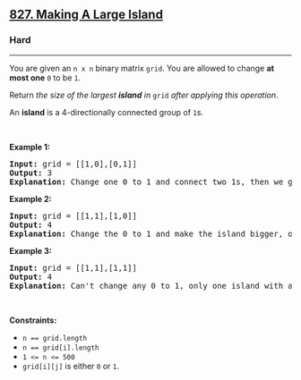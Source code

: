 <h2><a href="https://leetcode.com/problems/making-a-large-island/description/">827. Making A Large Island</a></h2><h3>Hard</h3><hr><p>You are given an <code>n x n</code> binary matrix <code>grid</code>. You are allowed to change <strong>at most one</strong> <code>0</code> to be <code>1</code>.</p>

<p>Return <em>the size of the largest <strong>island</strong> in</em> <code>grid</code> <em>after applying this operation</em>.</p>

<p>An <strong>island</strong> is a 4-directionally connected group of <code>1</code>s.</p>

<p>&nbsp;</p>
<p><strong class="example">Example 1:</strong></p>

<pre>
<strong>Input:</strong> grid = [[1,0],[0,1]]
<strong>Output:</strong> 3
<strong>Explanation:</strong> Change one 0 to 1 and connect two 1s, then we get an island with area = 3.
</pre>

<p><strong class="example">Example 2:</strong></p>

<pre>
<strong>Input:</strong> grid = [[1,1],[1,0]]
<strong>Output:</strong> 4
<strong>Explanation: </strong>Change the 0 to 1 and make the island bigger, only one island with area = 4.</pre>

<p><strong class="example">Example 3:</strong></p>

<pre>
<strong>Input:</strong> grid = [[1,1],[1,1]]
<strong>Output:</strong> 4
<strong>Explanation:</strong> Can&#39;t change any 0 to 1, only one island with area = 4.
</pre>

<p>&nbsp;</p>
<p><strong>Constraints:</strong></p>

<ul>
	<li><code>n == grid.length</code></li>
	<li><code>n == grid[i].length</code></li>
	<li><code>1 &lt;= n &lt;= 500</code></li>
	<li><code>grid[i][j]</code> is either <code>0</code> or <code>1</code>.</li>
</ul>

